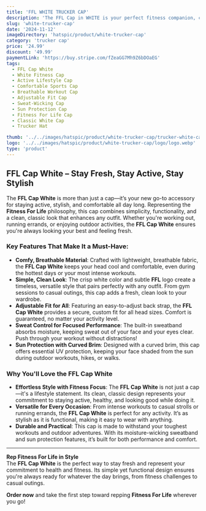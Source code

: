 ```yaml
---
title: 'FFL WHITE TRUCKER CAP'
description: 'The FFL Cap in WHITE is your perfect fitness companion, combining bold style and practical features to keep you motivated. Don’t wait – grab yours today and show the world your commitment to Fitness For Life!'
slug: 'white-trucker-cap'
date: '2024-11-12'
imageDirectory: 'hatspic/product/white-trucker-cap'
category: 'trucker cap'
price: '24.99'
discount: '49.99'
paymentLink: 'https://buy.stripe.com/fZeaGG7Mh9Z6bDOaEG'
tags:
  - FFL Cap White
  - White Fitness Cap
  - Active Lifestyle Cap
  - Comfortable Sports Cap
  - Breathable Workout Cap
  - Adjustable Fit Cap
  - Sweat-Wicking Cap
  - Sun Protection Cap
  - Fitness For Life Cap
  - Classic White Cap
  - Trucker Hat

thumb: '../../images/hatspic/product/white-trucker-cap/trucker-white-cap-6.webp'
logo: '../../images/hatspic/product/white-trucker-cap/logo/logo.webp'
type: 'product'
---
```


## FFL Cap White – Stay Fresh, Stay Active, Stay Stylish

The **FFL Cap White** is more than just a cap—it’s your new go-to accessory for staying active, stylish, and comfortable all day long. Representing the **Fitness For Life** philosophy, this cap combines simplicity, functionality, and a clean, classic look that enhances any outfit. Whether you're working out, running errands, or enjoying outdoor activities, the **FFL Cap White** ensures you're always looking your best and feeling fresh.

### Key Features That Make It a Must-Have:

- **Comfy, Breathable Material**: Crafted with lightweight, breathable fabric, the **FFL Cap White** keeps your head cool and comfortable, even during the hottest days or your most intense workouts.
- **Simple, Clean Look**: The crisp white color and subtle **FFL** logo create a timeless, versatile style that pairs perfectly with any outfit. From gym sessions to casual outings, this cap adds a fresh, clean look to your wardrobe.
- **Adjustable Fit for All**: Featuring an easy-to-adjust back strap, the **FFL Cap White** provides a secure, custom fit for all head sizes. Comfort is guaranteed, no matter your activity level.
- **Sweat Control for Focused Performance**: The built-in sweatband absorbs moisture, keeping sweat out of your face and your eyes clear. Push through your workout without distractions!
- **Sun Protection with Curved Brim**: Designed with a curved brim, this cap offers essential UV protection, keeping your face shaded from the sun during outdoor workouts, hikes, or walks.

### Why You'll Love the FFL Cap White

- **Effortless Style with Fitness Focus**: The **FFL Cap White** is not just a cap—it's a lifestyle statement. Its clean, classic design represents your commitment to staying active, healthy, and looking good while doing it.
- **Versatile for Every Occasion**: From intense workouts to casual strolls or running errands, the **FFL Cap White** is perfect for any activity. It’s as stylish as it is functional, making it easy to wear with anything.
- **Durable and Practical**: This cap is made to withstand your toughest workouts and outdoor adventures. With its moisture-wicking sweatband and sun protection features, it’s built for both performance and comfort.

---

**Rep Fitness For Life in Style**  
The **FFL Cap White** is the perfect way to stay fresh and represent your commitment to health and fitness. Its simple yet functional design ensures you're always ready for whatever the day brings, from fitness challenges to casual outings.

**Order now** and take the first step toward repping **Fitness For Life** wherever you go!
